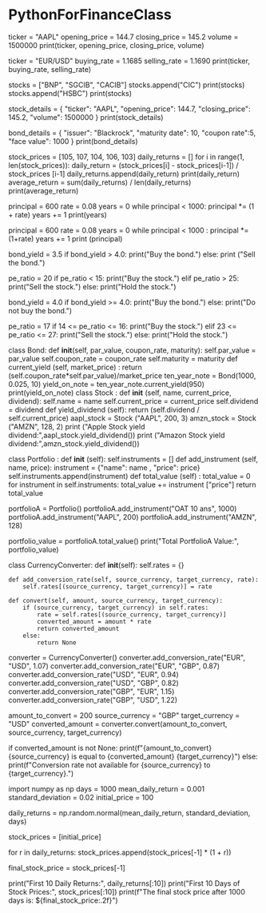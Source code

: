 # PythonForFinanceClass
ticker = "AAPL"
opening_price = 144.7
closing_price = 145.2
volume = 1500000
print(ticker, opening_price, closing_price, volume)

ticker = "EUR/USD"
buying_rate = 1.1685
selling_rate = 1.1690
print(ticker, buying_rate, selling_rate)

stocks = ["BNP", "SGCIB", "CACIB"]
stocks.append("CIC")
print(stocks)
stocks.append("HSBC")
print(stocks)

stock_details = {
    "ticker": "AAPL",
    "opening_price": 144.7,
    "closing_price": 145.2,
    "volume": 1500000
}
print(stock_details)

bond_details = {
    "issuer": "Blackrock",
    "maturity date": 10,
    "coupon rate":5,
    "face value": 1000
}
print(bond_details)

stock_prices = [105, 107, 104, 106, 103]
daily_returns = []
for i in range(1, len(stock_prices)):
    daily_return = (stock_prices[i] - stock_prices[i-1]) / stock_prices [i-1]
    daily_returns.append(daily_return)
print(daily_return)
average_return = sum(daily_returns) / len(daily_returns)
print(average_return)

principal = 600
rate = 0.08
years = 0
while principal < 1000:
    principal *= (1 + rate)
    years += 1
print(years)

principal = 600
rate = 0.08
years = 0
while principal < 1000 :
    principal *= (1+rate)
    years += 1
print (principal)

bond_yield = 3.5
if bond_yield > 4.0:
    print("Buy the bond.")
else:
    print ("Sell the bond.")

pe_ratio = 20
if pe_ratio < 15:
    print("Buy the stock.")
elif pe_ratio > 25:
    print("Sell the stock.")
else:
      print("Hold the stock.")

bond_yield = 4.0
if bond_yield >= 4.0:
    print("Buy the bond.")
else:
    print("Do not buy the bond.")

pe_ratio = 17
if 14 <= pe_ratio <= 16:
    print("Buy the stock.")
elif 23 <= pe_ratio <= 27:
    print("Sell the stock.")
else:
    print("Hold the stock.")


class Bond:
    def __init__(self, par_value, coupon_rate, maturity):
        self.par_value = par_value
        self.coupon_rate = coupon_rate
        self.maturity = maturity
    def current_yield (self, market_price) :
        return (self.coupon_rate*self.par_value)/market_price
ten_year_note = Bond(1000, 0.025, 10)
yield_on_note = ten_year_note.current_yield(950)
print(yield_on_note)
class Stock :
    def __init__ (self, name, current_price, dividend):
        self.name = name
        self.current_price = current_price
        self.dividend = dividend
    def yield_dividend (self):
        return (self.dividend / self.current_price)
aapl_stock = Stock ("AAPL", 200, 3)
amzn_stock = Stock ("AMZN", 128, 2)
print ("Apple Stock yield dividend:",aapl_stock.yield_dividend())
print ("Amazon Stock yield dividend:",amzn_stock.yield_dividend())

class Portfolio :
    def __init__ (self):
        self.instruments = []
    def add_instrument (self, name, price):
        instrument = {"name": name , "price": price}
        self.instruments.append(instrument)
    def total_value (self) :
        total_value = 0
        for instrument in self.instruments:
            total_value += instrument ["price"]
        return total_value

portfolioA = Portfolio()
portfolioA.add_instrument("OAT 10 ans", 1000)
portfolioA.add_instrument("AAPL", 200)
portfolioA.add_instrument("AMZN", 128)

portfolio_value = portfolioA.total_value()
print("Total PortfolioA Value:", portfolio_value)

class CurrencyConverter:
    def __init__(self):
        self.rates = {}

    def add_conversion_rate(self, source_currency, target_currency, rate):
        self.rates[(source_currency, target_currency)] = rate

    def convert(self, amount, source_currency, target_currency):
        if (source_currency, target_currency) in self.rates:
            rate = self.rates[(source_currency, target_currency)]
            converted_amount = amount * rate
            return converted_amount
        else:
            return None

converter = CurrencyConverter()
converter.add_conversion_rate("EUR", "USD", 1.07)
converter.add_conversion_rate("EUR", "GBP", 0.87)
converter.add_conversion_rate("USD", "EUR", 0.94)
converter.add_conversion_rate("USD", "GBP", 0.82)
converter.add_conversion_rate("GBP", "EUR", 1.15)
converter.add_conversion_rate("GBP", "USD", 1.22)

amount_to_convert = 200
source_currency = "GBP"
target_currency = "USD"
converted_amount = converter.convert(amount_to_convert, source_currency, target_currency)

if converted_amount is not None:
    print(f"{amount_to_convert} {source_currency} is equal to {converted_amount} {target_currency}")
else:
    print(f"Conversion rate not available for {source_currency} to {target_currency}.")

import numpy as np
days = 1000
mean_daily_return = 0.001
standard_deviation = 0.02
initial_price = 100

daily_returns = np.random.normal(mean_daily_return, standard_deviation, days)

stock_prices = [initial_price]

for r in daily_returns:
    stock_prices.append(stock_prices[-1] * (1 + r))

final_stock_price = stock_prices[-1]

print("First 10 Daily Returns:", daily_returns[:10])
print("First 10 Days of Stock Prices:", stock_prices[:10])
print(f"The final stock price after 1000 days is: ${final_stock_price:.2f}")

